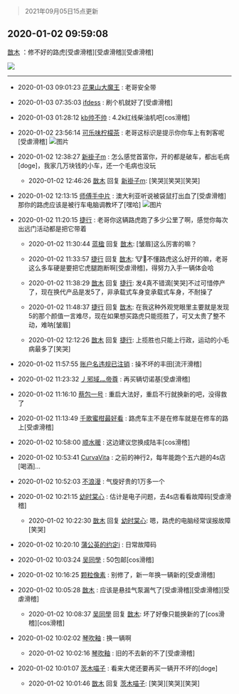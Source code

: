 > 2021年09月05日15点更新
<link rel="stylesheet" href="https://cdn.jsdelivr.net/gh/taotie6/sampleJSON@main/css/photo_show.css">


 ## 2020-01-02 09:59:08 

 [㪚木](https://www.coolapk.com/feed/15685131?shareKey=MzM4ZjEzOWI1YWY1NjEzMTc1MTI~) ：修不好的路虎[受虐滑稽][受虐滑稽][受虐滑稽] 

<div class="album">
<img class="img-item" src="https://image.coolapk.com/feed/2020/0102/09/1081091_040b6092_0343_1956@368x640.gif" />
</div>

 ------- 

- 2020-01-03 09:01:23 [花果山大魔王](uid=1079881) : 老哥安全带 

- 2020-01-03 07:35:03 [ifdess](uid=1277733) : 刷个机就好了[受虐滑稽] 

- 2020-01-03 01:28:12 [kb帅不帅](uid=1534346) : 4.2k红线柴油机吧[cos滑稽] 

- 2020-01-02 23:56:14 [可乐味柠檬茶](uid=516249) : 老哥这标识是提示你你车上有刺客呢[受虐滑稽] ![图片](https://image.coolapk.com/feed/2020/0102/23/516249_593a785b_0572_5295@1080x2160.jpeg)

- 2020-01-02 12:38:27 [新褂子m](uid=913624) : 怎么感觉首富你，开的都是破车，都出毛病[doge]，我家几万块钱的小车，还一个毛病也没玩 

    - 2020-01-02 12:46:26 [㪚木](uid=1081091) 回复 [新褂子m](uid=913624): [笑哭][笑哭][笑哭] 

- 2020-01-02 12:13:15 [师傅手中片](uid=1467971) : 澳大利亚听说被袋鼠打出血了[受虐滑稽] 那你的路虎应该是被行车电脑调教坏了[嘿哈] ![图片](https://image.coolapk.com/feed/2020/0102/12/1467971_d3764a52_8393_6466@2340x1080.jpeg)

- 2020-01-02 11:20:15 [捷行](uid=1629443) : 老哥你这辆路虎跑了多少公里了啊，感觉你每次出远门活动都是把它带着 

    - 2020-01-02 11:30:44 [蓝楹](uid=467567) 回复 [㪚木](uid=1081091): [皱眉]这么厉害的嘛？ 

    - 2020-01-02 11:33:57 [捷行](uid=1629443) 回复 [㪚木](uid=1081091): 🐮🍺不懂路虎这么好开的嘛，老哥这么多车硬是要把它虎腿跑断啊[受虐滑稽]，得努力入手一辆体会哈 

    - 2020-01-02 11:38:29 [㪚木](uid=1081091) 回复 [捷行](uid=1629443): 发4真不错滴[笑哭]不过可惜停产了，现在换代产品是发5了，非承载式车身变承载式车身，不耐操了 

    - 2020-01-02 11:48:37 [捷行](uid=1629443) 回复 [㪚木](uid=1081091): 在我这种外观党眼里主要就是发现5的那个颜值一言难尽，现在如果想买路虎只能揽胜了，可又太贵了整不动，难呐[皱眉] 

    - 2020-01-02 12:12:26 [㪚木](uid=1081091) 回复 [捷行](uid=1629443): 上揽胜也只能上行政，运动的小毛病最多了[笑哭] 

- 2020-01-02 11:57:55 [账户名违规已注销](uid=1039732) : 操不坏的丰田[流汗滑稽] 

- 2020-01-02 11:23:32 [丿邪域灬帝尊](uid=1246458) : 再买辆切诺基[受虐滑稽] 

- 2020-01-02 11:16:10 [蔡包一号](uid=1270073) : 重启大法好，重启不行就换新的吧，没得救了 

- 2020-01-02 11:13:49 [千歌蜜柑最好看](uid=1256624) : 路虎车主不是在修车就是在修车的路上[受虐滑稽] 

- 2020-01-02 10:58:00 [顺水暖](uid=2030768) : 这边建议您换成陆丰[cos滑稽] 

- 2020-01-02 10:53:41 [CurvaVita](uid=599765) : 之前的神行2，每年能跑个五六趟的4s店[喝酒]… 

- 2020-01-02 10:52:03 [不浪漫](uid=1293716) : 气旋好贵的1万多一个 

- 2020-01-02 10:21:15 [幼时棠心](uid=1017379) : 估计是电子问题，去4s店看看故障码[受虐滑稽] 

    - 2020-01-02 10:22:30 [㪚木](uid=1081091) 回复 [幼时棠心](uid=1017379): 嗯，路虎的电脑经常误报故障[笑哭] 

- 2020-01-02 10:20:10 [蒲公英的约定i](uid=1373580) : 日常故障码 

- 2020-01-02 10:03:24 [吴同學](uid=1320218) : 50包邮[cos滑稽] 

- 2020-01-02 10:16:25 [颗粒像素](uid=1377094) : 别修了，新一年换一辆新的[受虐滑稽] 

- 2020-01-02 10:05:28 [㪚木](uid=1081091) : 应该是悬挂气泵漏气了[受虐滑稽][受虐滑稽][受虐滑稽] 

    - 2020-01-02 10:08:37 [吴同學](uid=1320218) 回复 [㪚木](uid=1081091): 坏了好像只能换新的了[cos滑稽][cos滑稽] 

- 2020-01-02 10:02:02 [琴吹釉](uid=1538914) : 换一辆啊 

    - 2020-01-02 10:02:16 [琴吹釉](uid=1538914) : 旧的不去新的不了[受虐滑稽] 

- 2020-01-02 10:01:07 [茨木喵子](uid=2155035) : 看来大佬还要再买一辆开不坏的[doge] 

    - 2020-01-02 10:01:46 [㪚木](uid=1081091) 回复 [茨木喵子](uid=2155035): [笑哭][笑哭][笑哭] 

